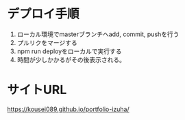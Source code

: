 # デプロイ手順
1. ローカル環境でmasterブランチへadd, commit, pushを行う
2. プルリクをマージする
3. npm run deployをローカルで実行する
4. 時間が少しかかるがその後表示される。

# サイトURL
https://kousei089.github.io/portfolio-izuha/
